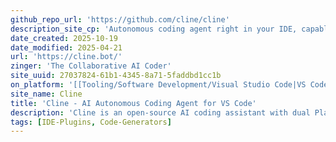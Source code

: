 ```yaml
---
github_repo_url: 'https://github.com/cline/cline'
description_site_cp: 'Autonomous coding agent right in your IDE, capable of creating/editing files, executing commands, using the browser, and more with your permission every step of the way.'
date_created: 2025-10-19
date_modified: 2025-04-21
url: 'https://cline.bot/'
zinger: 'The Collaborative AI Coder'
site_uuid: 27037824-61b1-4345-8a71-5faddbd1cc1b
on_platform: '[[Tooling/Software Development/Visual Studio Code|VS Code]]'
site_name: Cline
title: 'Cline - AI Autonomous Coding Agent for VS Code'
description: 'Cline is an open-source AI coding assistant with dual Plan/Act modes, terminal execution, and Model Context Protocol (MCP) for VS Code. Alternative to GitHub Copilot with extensible tools and real-time debugging.'
tags: [IDE-Plugins, Code-Generators]
---
```


